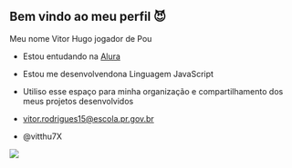 ## Bem vindo ao meu perfil 😈
Meu nome Vitor Hugo jogador de Pou

- Estou entudando na [Alura](https://www.alura.com.br/?srsltid=AfmBOorUo9MmDVUJlcBtY2pUqVZXRlPITEtM4QOn4DPT7_rBhzb76d_-)
- Estou me desenvolvendona Linguagem JavaScript
- Utiliso esse espaço para minha organização e compartilhamento dos meus projetos desenvolvidos

- vitor.rodrigues15@escola.pr.gov.br
- @vitthu7X

![](https://media1.tenor.com/m/KEk__2TpjNQAAAAC/joinha-gostei.gif)
